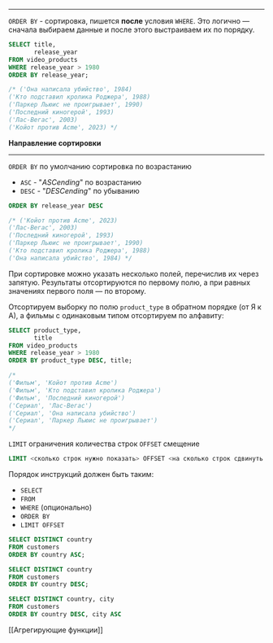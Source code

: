 ___
`ORDER BY` - сортировка, пишется **после** условия `WHERE`. Это логично — сначала выбираем данные и после этого выстраиваем их по порядку.

```SQL
SELECT title,
       release_year
FROM video_products
WHERE release_year > 1980
ORDER BY release_year;

/* ('Она написала убийство', 1984)
('Кто подставил кролика Роджера', 1988)
('Паркер Льюис не проигрывает', 1990)
('Последний киногерой', 1993)
('Лас-Вегас', 2003)
('Койот против Acme', 2023) */
```

**Направление сортировки**
___
`ORDER BY` по умолчанию сортировка по возрастанию
* `ASC` - "*ASCending*" по возрастанию
* `DESC` - "*DESCending*" по убыванию
```SQL
ORDER BY release_year DESC

/* ('Койот против Acme', 2023)
('Лас-Вегас', 2003)
('Последний киногерой', 1993)
('Паркер Льюис не проигрывает', 1990)
('Кто подставил кролика Роджера', 1988)
('Она написала убийство', 1984) */
```

При сортировке можно указать несколько полей, перечислив их через запятую. Результаты отсортируются по первому полю, а при равных значениях первого поля — по второму.

Отсортируем выборку по полю `product_type` в обратном порядке (от Я к А), а фильмы с одинаковым типом отсортируем по алфавиту:
```SQL
SELECT product_type,
       title
FROM video_products
WHERE release_year > 1980
ORDER BY product_type DESC, title; 

/*
('Фильм', 'Койот против Acme')
('Фильм', 'Кто подставил кролика Роджера')
('Фильм', 'Последний киногерой')
('Сериал', 'Лас-Вегас')
('Сериал', 'Она написала убийство')
('Сериал', 'Паркер Льюис не проигрывает') 
*/
```

`LIMIT` ограничения количества строк
`OFFSET` смещение

```SQL
LIMIT <сколько строк нужно показать> OFFSET <на сколько строк сдвинуть выборку>;
```

Порядок инструкций должен быть таким:
- `SELECT`
- `FROM`
- `WHERE` (опционально)
- `ORDER BY`
- `LIMIT OFFSET`


```SQL
SELECT DISTINCT country
FROM customers
ORDER BY country ASC;

SELECT DISTINCT country
FROM customers
ORDER BY country DESC;

SELECT DISTINCT country, city
FROM customers
ORDER BY country DESC, city ASC
```

[[Агрегирующие функции]]

